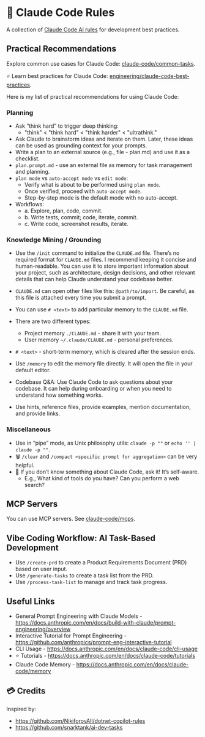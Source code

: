 # 🤖 Claude Code Rules

A collection of [Claude Code AI rules](https://docs.anthropic.com/en/docs/claude-code/overview) for development best practices.

## Practical Recommendations

Explore common use cases for Claude Code: [claude-code/common-tasks](https://docs.anthropic.com/en/docs/claude-code/common-tasks).

⭐ Learn best practices for Claude Code: [engineering/claude-code-best-practices](https://www.anthropic.com/engineering/claude-code-best-practices).

Here is my list of practical recommendations for using Claude Code:

### Planning

- Ask “think hard” to trigger deep thinking:
    - "think" < "think hard" < "think harder" < "ultrathink."
- Ask Claude to brainstorm ideas and iterate on them. Later, these ideas can be used as grounding context for your prompts.
- Write a plan to an external source (e.g., file - plan.md) and use it as a checklist.
- `plan.prompt.md` - use an external file as memory for task management and planning.
- `plan mode` vs `auto-accept mode` vs `edit mode`:
    - Verify what is about to be performed using `plan mode`.
    - Once verified, proceed with `auto-accept mode`.
    - Step-by-step mode is the default mode with no auto-accept.
- Workflows:
    - a. Explore, plan, code, commit.
    - b. Write tests, commit; code, iterate, commit.
    - c. Write code, screenshot results, iterate.

### Knowledge Mining / Grounding

- Use the `/init` command to initialize the `CLAUDE.md` file. There’s no required format for `CLAUDE.md` files. I recommend keeping it concise and human-readable. You can use it to store important information about your project, such as architecture, design decisions, and other relevant details that can help Claude understand your codebase better.
- `CLAUDE.md` can open other files like this: `@path/to/import`. Be careful, as this file is attached every time you submit a prompt.
- You can use `# <text>` to add particular memory to the `CLAUDE.md` file.
- There are two different types:
  - Project memory `./CLAUDE.md` - share it with your team.
  - User memory `~/.claude/CLAUDE.md` - personal preferences.
- `# <text>` - short-term memory, which is cleared after the session ends.
- Use `/memory` to edit the memory file directly. It will open the file in your default editor.

- Codebase Q&A: Use Claude Code to ask questions about your codebase. It can help during onboarding or when you need to understand how something works.
- Use hints, reference files, provide examples, mention documentation, and provide links.

### Miscellaneous
- Use in “pipe” mode, as Unix philosophy utils: `claude -p ""` or `echo '' | claude -p ""`.
- 🗑️ `/clear` and `/compact <specific prompt for aggregation>` can be very helpful.
- 🧠 If you don’t know something about Claude Code, ask it! It’s self-aware.
    - E.g., What kind of tools do you have? Can you perform a web search?

## MCP Servers

You can use MCP servers. See [claude-code/mcps](https://docs.anthropic.com/en/docs/claude-code/mcps).

## Vibe Coding Workflow: AI Task-Based Development

- Use `/create-prd` to create a Product Requirements Document (PRD) based on user input.
- Use `/generate-tasks` to create a task list from the PRD.
- Use `/process-task-list` to manage and track task progress.

## Useful Links

* General Prompt Engineering with Claude Models - <https://docs.anthropic.com/en/docs/build-with-claude/prompt-engineering/overview>
* Interactive Tutorial for Prompt Engineering - <https://github.com/anthropics/prompt-eng-interactive-tutorial>
* CLI Usage - <https://docs.anthropic.com/en/docs/claude-code/cli-usage>
* ⭐ Tutorials - <https://docs.anthropic.com/en/docs/claude-code/tutorials>
* Claude Code Memory - <https://docs.anthropic.com/en/docs/claude-code/memory>

## 💳 Credits

Inspired by:
- <https://github.com/NikiforovAll/dotnet-copilot-rules>
- <https://github.com/snarktank/ai-dev-tasks>

